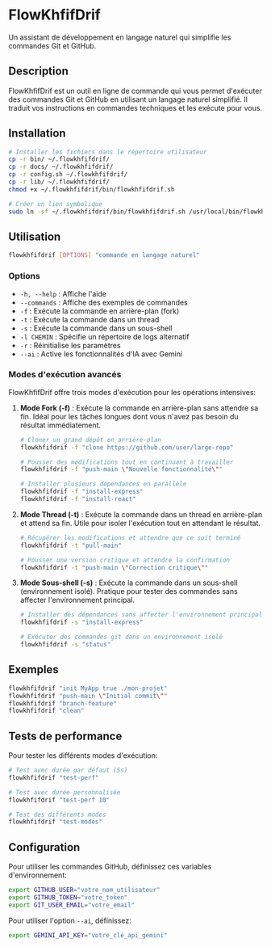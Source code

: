 # FlowKhfifDrif

Un assistant de développement en langage naturel qui simplifie les commandes Git et GitHub.

## Description

FlowKhfifDrif est un outil en ligne de commande qui vous permet d'exécuter des commandes Git et GitHub en utilisant un langage naturel simplifié. Il traduit vos instructions en commandes techniques et les exécute pour vous.

## Installation

```bash
# Installer les fichiers dans le répertoire utilisateur
cp -r bin/ ~/.flowkhfifdrif/
cp -r docs/ ~/.flowkhfifdrif/
cp -r config.sh ~/.flowkhfifdrif/
cp -r lib/ ~/.flowkhfifdrif/
chmod +x ~/.flowkhfifdrif/bin/flowkhfifdrif.sh

# Créer un lien symbolique
sudo ln -sf ~/.flowkhfifdrif/bin/flowkhfifdrif.sh /usr/local/bin/flowkhfifdrif
```

## Utilisation

```bash
flowkhfifdrif [OPTIONS] "commande en langage naturel"
```

### Options

- `-h, --help` : Affiche l'aide
- `--commands` : Affiche des exemples de commandes
- `-f` : Exécute la commande en arrière-plan (fork)
- `-t` : Exécute la commande dans un thread
- `-s` : Exécute la commande dans un sous-shell
- `-l CHEMIN` : Spécifie un répertoire de logs alternatif
- `-r` : Réinitialise les paramètres
- `--ai` : Active les fonctionnalités d'IA avec Gemini

### Modes d'exécution avancés

FlowKhfifDrif offre trois modes d'exécution pour les opérations intensives:

1. **Mode Fork (-f)** : Exécute la commande en arrière-plan sans attendre sa fin. Idéal pour les tâches longues dont vous n'avez pas besoin du résultat immédiatement.

   ```bash
   # Cloner un grand dépôt en arrière-plan
   flowkhfifdrif -f "clone https://github.com/user/large-repo"

   # Pousser des modifications tout en continuant à travailler
   flowkhfifdrif -f "push-main \"Nouvelle fonctionnalité\""

   # Installer plusieurs dépendances en parallèle
   flowkhfifdrif -f "install-express"
   flowkhfifdrif -f "install-react"
   ```

2. **Mode Thread (-t)** : Exécute la commande dans un thread en arrière-plan et attend sa fin. Utile pour isoler l'exécution tout en attendant le résultat.

   ```bash
   # Récupérer les modifications et attendre que ce soit terminé
   flowkhfifdrif -t "pull-main"

   # Pousser une version critique et attendre la confirmation
   flowkhfifdrif -t "push-main \"Correction critique\""
   ```

3. **Mode Sous-shell (-s)** : Exécute la commande dans un sous-shell (environnement isolé). Pratique pour tester des commandes sans affecter l'environnement principal.

   ```bash
   # Installer des dépendances sans affecter l'environnement principal
   flowkhfifdrif -s "install-express"

   # Exécuter des commandes git dans un environnement isolé
   flowkhfifdrif -s "status"
   ```

## Exemples

```bash
flowkhfifdrif "init MyApp true ./mon-projet"
flowkhfifdrif "push-main \"Initial commit\""
flowkhfifdrif "branch-feature"
flowkhfifdrif "clean"
```

## Tests de performance

Pour tester les différents modes d'exécution:

```bash
# Test avec durée par défaut (5s)
flowkhfifdrif "test-perf"

# Test avec durée personnalisée
flowkhfifdrif "test-perf 10"

# Test des différents modes
flowkhfifdrif "test-modes"
```

## Configuration

Pour utiliser les commandes GitHub, définissez ces variables d'environnement:

```bash
export GITHUB_USER="votre_nom_utilisateur"
export GITHUB_TOKEN="votre_token"
export GIT_USER_EMAIL="votre_email"
```

Pour utiliser l'option `--ai`, définissez:

```bash
export GEMINI_API_KEY="votre_clé_api_gemini"
```
